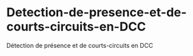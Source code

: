 # Detection-de-presence-et-de-courts-circuits-en-DCC
Détection de présence et de courts-circuits en DCC
